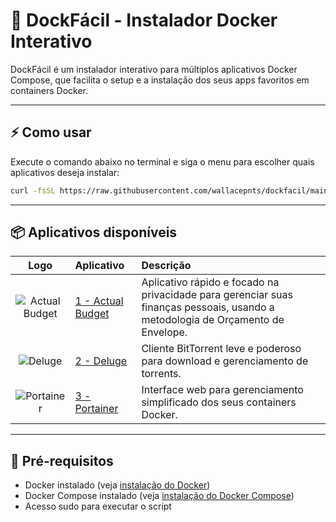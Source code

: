 # 🚀 DockFácil - Instalador Docker Interativo

DockFácil é um instalador interativo para múltiplos aplicativos Docker Compose, que facilita o setup e a instalação dos seus apps favoritos em containers Docker.

---

## ⚡ Como usar

Execute o comando abaixo no terminal e siga o menu para escolher quais aplicativos deseja instalar:

```bash
curl -fsSL https://raw.githubusercontent.com/wallacepnts/dockfacil/main/install.sh | sudo bash
```
---

## 📦 Aplicativos disponíveis

| Logo | Aplicativo  | Descrição |
| :---: | :--- | :--- |
| ![Actual Budget](https://cdn.jsdelivr.net/gh/selfhst/icons/png/actual-budget.png) | [1 - Actual Budget](https://github.com/actualbudget/actual)  | Aplicativo rápido e focado na privacidade para gerenciar suas finanças pessoais, usando a metodologia de Orçamento de Envelope. |
| ![Deluge](https://cdn.jsdelivr.net/gh/selfhst/icons/png/deluge.png) | [2 - Deluge](https://deluge-torrent.org/) | Cliente BitTorrent leve e poderoso para download e gerenciamento de torrents. |
| ![Portainer](https://cdn.jsdelivr.net/gh/selfhst/icons/png/portainer.png) | [3 - Portainer](https://www.portainer.io/) | Interface web para gerenciamento simplificado dos seus containers Docker. |

---

## 🔧 Pré-requisitos

- Docker instalado (veja [instalação do Docker](https://docs.docker.com/get-docker/))
- Docker Compose instalado (veja [instalação do Docker Compose](https://docs.docker.com/compose/install/))
- Acesso sudo para executar o script


